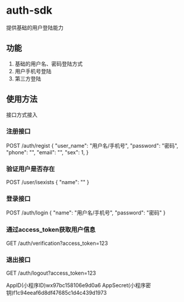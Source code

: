 # auth-sdk
提供基础的用户登陆能力

## 功能
1. 基础的用户名、密码登陆方式
2. 用户手机号登陆
3. 第三方登陆

## 使用方法
接口方式接入

### 注册接口
POST /auth/regist
{
  "user_name": "用户名/手机号",
  "password": "密码",
  "phone": "",
  "email": "",
  "sex": 1,
}

### 验证用户是否存在
POST /user/isexists
{
  "name": ""
}

### 登录接口
POST /auth/login
{
  "name": "用户名/手机号",
  "password": "密码"
}


### 通过access_token获取用户信息
GET /auth/verification?access_token=123

### 退出接口
GET /auth/logout?access_token=123


AppID(小程序ID)wx97bc158106e9d0a6
AppSecret(小程序密钥)f1c94eeaf6d8df47685c1d4c439d1973